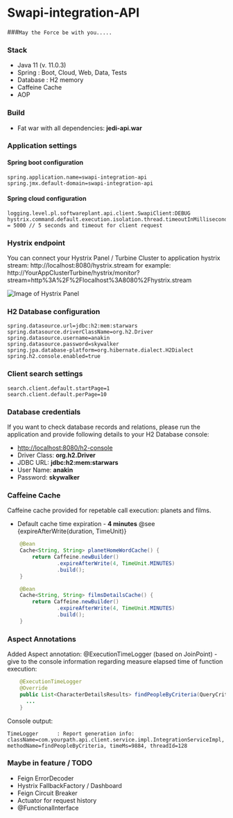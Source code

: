 # Swapi-integration-API
###`May the Force be with you.....`


### Stack
* Java 11 (v. 11.0.3)
* Spring : Boot, Cloud, Web, Data, Tests
* Database : H2 memory
* Caffeine Cache
* AOP

### Build
* Fat war with all dependencies: <b>jedi-api.war</b> 

### Application settings
#### Spring boot configuration
```
spring.application.name=swapi-integration-api
spring.jmx.default-domain=swapi-integration-api
```
#### Spring cloud configuration
```
logging.level.pl.softwareplant.api.client.SwapiClient:DEBUG
hystrix.command.default.execution.isolation.thread.timeoutInMilliseconds = 5000 // 5 seconds and timeout for client request 
```

### Hystrix endpoint
You can connect your Hystrix Panel / Turbine Cluster to application hystrix stream: 
http://localhost:8080/hystrix.stream
for example: 
http://YourAppClusterTurbine/hystrix/monitor?stream=http%3A%2F%2Flocalhost%3A8080%2Fhystrix.stream

![Image of Hystrix Panel](https://scontent-waw1-1.xx.fbcdn.net/v/t1.15752-9/78957281_2385491351780456_5634327850547937280_n.png?_nc_cat=102&_nc_ohc=0O4fFQuxOxsAQlalYnS7qQSDKKpfzUwIwVbBtui8q7h4puK3dJgypB6vQ&_nc_ht=scontent-waw1-1.xx&oh=c669fbe89f6c5fc6e7e369d97e5b48f7&oe=5E66C38C)

### H2 Database configuration
```
spring.datasource.url=jdbc:h2:mem:starwars
spring.datasource.driverClassName=org.h2.Driver
spring.datasource.username=anakin
spring.datasource.password=skywalker
spring.jpa.database-platform=org.hibernate.dialect.H2Dialect
spring.h2.console.enabled=true
```

### Client search settings
```
search.client.default.startPage=1
search.client.default.perPage=10
```

### Database credentials 
If you want to check database records and relations, please run the application and provide following details to your H2 Database console: 
* [http://localhost:8080/h2-console](http://localhost:8080/h2-console)
* Driver Class:  <b> org.h2.Driver </b>
* JDBC URL: <b>jdbc:h2:mem:starwars </b>
* User Name: <b>anakin</b>
* Password:	<b>skywalker</b>


### Caffeine Cache 
Caffeine cache provided for repetable call execution: planets and films. 
* Default cache time expiration  - <b>4 minutes</b> @see {expireAfterWrite(duration, TimeUnit)}
```Java
    @Bean
    Cache<String, String> planetHomeWordCache() {
        return Caffeine.newBuilder()
                .expireAfterWrite(4, TimeUnit.MINUTES)
                .build();
    }

    @Bean
    Cache<String, String> filmsDetailsCache() {
        return Caffeine.newBuilder()
                .expireAfterWrite(4, TimeUnit.MINUTES)
                .build();
    }
```

### Aspect Annotations
Added Aspect annotation: @ExecutionTimeLogger (based on JoinPoint) - give to the console information regarding measure elapsed time of function execution: 
```Java
    @ExecutionTimeLogger
    @Override
    public List<CharacterDetailsResults> findPeopleByCriteria(QueryCriteriaDto queryCriteriaDto) {
      ...
    }
```

Console output: 
```
TimeLogger      : Report generation info: className=com.yourpath.api.client.service.impl.IntegrationServiceImpl, methodName=findPeopleByCriteria, timeMs=9884, threadId=128

```


### Maybe in feature / TODO
* Feign ErrorDecoder
* Hystrix FallbackFactory / Dashboard
* Feign Circuit Breaker
* Actuator for request history
* @FunctionalInterface
